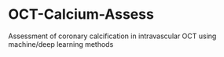# OCT-Calcium-Assess
 Assessment of coronary calcification  in intravascular OCT using machine/deep learning methods
